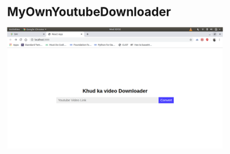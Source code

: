 # MyOwnYoutubeDownloader

![alt text](https://github.com/tachodril/MyOwnYoutubeDownloader/blob/master/client/screenshots/Screenshot%20from%202020-01-15%2003-32-15.png)
